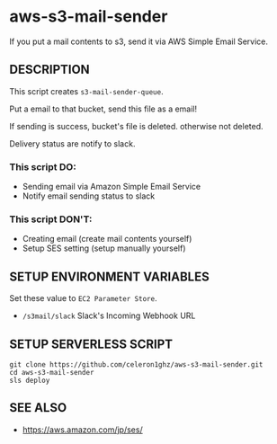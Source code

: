 # aws-s3-mail-sender
If you put a mail contents to s3, send it via AWS Simple Email Service.


## DESCRIPTION
This script creates `s3-mail-sender-queue`.

Put a email to that bucket, send this file as a email!

If sending is success, bucket's file is deleted. otherwise not deleted.

Delivery status are notify to slack.


### This script **DO**:
 * Sending email via Amazon Simple Email Service
 * Notify email sending status to slack


### This script **DON'T**:
 * Creating email (create mail contents yourself)
 * Setup SES setting (setup manually yourself)


## SETUP ENVIRONMENT VARIABLES
Set these value to `EC2 Parameter Store`.

 * `/s3mail/slack` Slack's Incoming Webhook URL


## SETUP SERVERLESS SCRIPT
```
git clone https://github.com/celeron1ghz/aws-s3-mail-sender.git
cd aws-s3-mail-sender
sls deploy
```


## SEE ALSO
 * https://aws.amazon.com/jp/ses/
